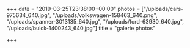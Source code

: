 +++
date = "2019-03-25T23:38:00+00:00"
photos = ["/uploads/cars-975634_640.jpg", "/uploads/volkswagen-158463_640.png", "/uploads/spanner-3013135_640.jpg", "/uploads/ford-63930_640.jpg", "/uploads/buick-1400243_640.jpg"]
title = "galerie photos"

+++
